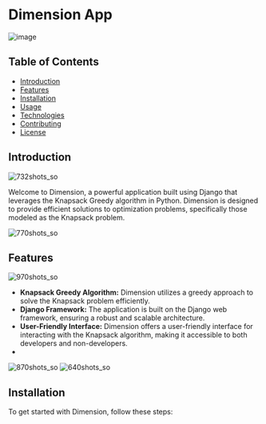 # Dimension App
![image](https://github.com/Rahmn-Dev/Dimension-Django/assets/66931894/e539cc22-0d27-4428-bad5-76cebacb4289)



## Table of Contents
- [Introduction](#introduction)
- [Features](#features)
- [Installation](#installation)
- [Usage](#usage)
- [Technologies](#technologies)
- [Contributing](#contributing)
- [License](#license)

## Introduction
![732shots_so](https://github.com/Rahmn-Dev/Dimension-Django/assets/66931894/e15e820f-cbc2-4a53-89b6-4dc977c4da92)

Welcome to Dimension, a powerful application built using Django that leverages the Knapsack Greedy algorithm in Python. Dimension is designed to provide efficient solutions to optimization problems, specifically those modeled as the Knapsack problem.

![770shots_so](https://github.com/Rahmn-Dev/Dimension-Django/assets/66931894/a1188f4f-750a-45c7-a9be-a0bb03eb15d5)

## Features
![970shots_so](https://github.com/Rahmn-Dev/Dimension-Django/assets/66931894/23d159a5-2073-4355-9887-4e18faeb68d0)

- **Knapsack Greedy Algorithm:** Dimension utilizes a greedy approach to solve the Knapsack problem efficiently.
- **Django Framework:** The application is built on the Django web framework, ensuring a robust and scalable architecture.
- **User-Friendly Interface:** Dimension offers a user-friendly interface for interacting with the Knapsack algorithm, making it accessible to both developers and non-developers.
- 
![870shots_so](https://github.com/Rahmn-Dev/Dimension-Django/assets/66931894/c31bd16a-81ee-45da-a766-64072ab4d2e2)
![640shots_so](https://github.com/Rahmn-Dev/Dimension-Django/assets/66931894/45a8f973-7400-415a-8a71-e054182f3118)

## Installation
To get started with Dimension, follow these steps:
